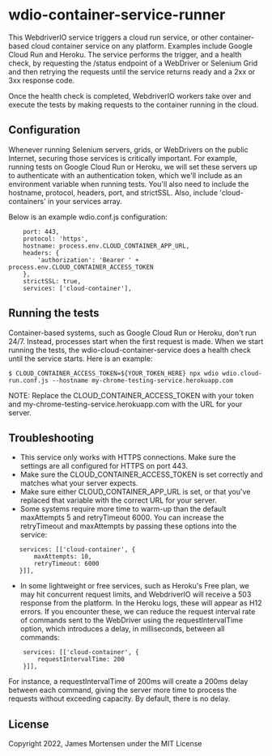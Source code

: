# wdio-container-service-runner

This WebdriverIO service triggers a cloud run service, or other container-based cloud container service on any platform. Examples include Google Cloud Run and Heroku. The service performs the trigger, and a health check, by requesting the /status endpoint of a WebDriver or Selenium Grid and then retrying the requests until the service returns ready and a 2xx or 3xx response code.

Once the health check is completed, WebdriverIO workers take over and execute the tests by making requests to the container running in the cloud.

## Configuration

Whenever running Selenium servers, grids, or WebDrivers on the public Internet, securing those services is critically important. For example, running tests on Google Cloud Run or Heroku, we will set these servers up to authenticate with an authentication token, which we'll include as an environment variable when running tests. You'll also need to include the hostname, protocol, headers, port, and strictSSL. Also, include 'cloud-containers' in your services array. 

Below is an example wdio.conf.js configuration:

```
    port: 443,
    protocol: 'https',
    hostname: process.env.CLOUD_CONTAINER_APP_URL,
    headers: {
        'authorization': 'Bearer ' + process.env.CLOUD_CONTAINER_ACCESS_TOKEN
    },
    strictSSL: true,
    services: ['cloud-container'],
```
 
 ## Running the tests

 Container-based systems, such as Google Cloud Run or Heroku, don't run  24/7. Instead, processes start when the first request is made. When we start running the tests, the wdio-cloud-container-service does a health check until the service starts.  Here is an example:

 ```
 $ CLOUD_CONTAINER_ACCESS_TOKEN=${YOUR_TOKEN_HERE} npx wdio wdio.cloud-run.conf.js --hostname my-chrome-testing-service.herokuapp.com
 ```

 NOTE: Replace the CLOUD_CONTAINER_ACCESS_TOKEN with your token and my-chrome-testing-service.herokuapp.com with the URL for your server.


 ## Troubleshooting

 - This service only works with HTTPS connections. Make sure the settings are all configured for HTTPS on port 443.
 - Make sure the CLOUD_CONTAINER_ACCESS_TOKEN is set correctly and matches what your server expects.
 - Make sure either CLOUD_CONTAINER_APP_URL is set, or that you've replaced that variable with the correct URL for your server.
 - Some systems require more time to warm-up than the default maxAttempts 5 and retryTimeout 6000. You can increase the retryTimeout and maxAttempts by passing these options into the service:

 ```
    services: [['cloud-container', {
        maxAttempts: 10,
        retryTimeout: 6000
    }]],
```

- In some lightweight or free services, such as Heroku's Free plan, we may hit concurrent request limits, and WebdriverIO will receive a 503 response from the platform. In the Heroku logs, these will appear as H12 errors. If you encounter these, we can reduce the request interval rate of commands sent to the WebDriver using the requestIntervalTime option, which introduces a delay, in milliseconds, between all commands:

```
    services: [['cloud-container', {
        requestIntervalTime: 200
    }]],
```

For instance, a requestIntervalTime of 200ms will create a 200ms delay between each command, giving the server more time to process the requests without exceeding capacity. By default, there is no delay.


## License

Copyright 2022, James Mortensen under the MIT License
